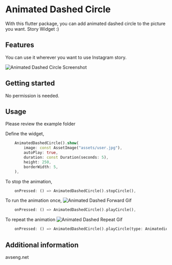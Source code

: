 # Animated Dashed Circle

With this flutter package, you can add animated dashed circle to the picture you want. Story Widget :)

## Features

You can use it wherever you want to use Instagram story.

![Animated Dashed Circle Screenshot](https://ahmetveysel.com/flutterpackages/animated_dashed/screenshot.png)

## Getting started

No permission is needed.

## Usage 

Please review the example folder

Define the widget,
```dart
    AnimatedDashedCircle().show(
        image: const AssetImage("assets/user.jpg"),
        autoPlay: true,
        duration: const Duration(seconds: 5),
        height: 250,
        borderWidth: 5,
    ),
```

To stop the animation,
```dart
    onPressed: () => AnimatedDashedCircle().stopCircle(),
```

To run the animation once,
![Animated Dashed Forward Gif](https://ahmetveysel.com/flutterpackages/animated_dashed/forward.gif)
```dart
    onPressed: () => AnimatedDashedCircle().playCircle(),
```

To repeat the animation
![Animated Dashed Repeat Gif](https://ahmetveysel.com/flutterpackages/animated_dashed/repeat.gif)
```dart
    onPressed: () => AnimatedDashedCircle().playCircle(type: AnimatedionDashedCircleType.repeat),
```


## Additional information

avseng.net
